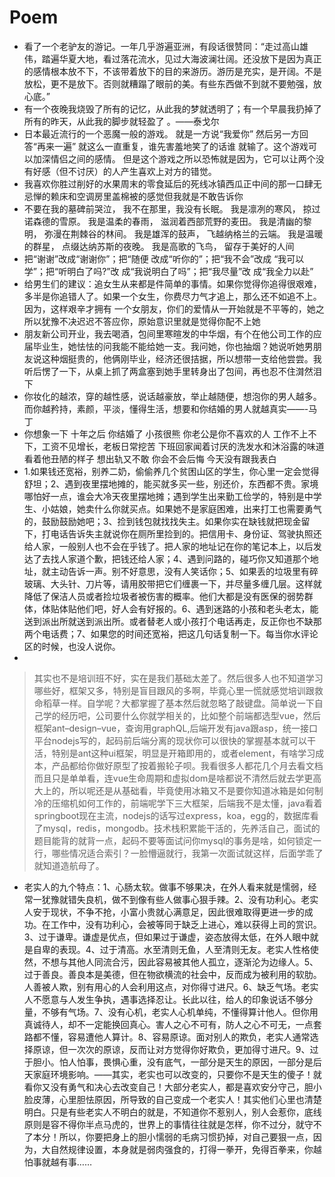 # Poem

- 看了一个老驴友的游记。一年几乎游遍亚洲，有段话很赞同：“走过高山雄伟，踏遍华夏大地，看过落花流水，见过大海波澜壮阔。还没放下是因为真正的感情根本放不下，不该带着放下的目的来游历。游历是充实，是开阔。不是放松，更不是放下。否则就糟蹋了眼前的美。有些东西做不到就不要勉强，放心底。”
- 有一个夜晚我烧毁了所有的记忆，从此我的梦就透明了；有一个早晨我扔掉了所有的昨天，从此我的脚步就轻盈了 。——泰戈尔
- 日本最近流行的一个恶魔一般的游戏。 就是一方说“我爱你” 然后另一方回答“再来一遍” 就这么一直重复，谁先害羞地笑了的话谁 就输了。这个游戏可以加深情侣之间的感情。 但是这个游戏之所以恐怖就是因为，它可以让两个没有好感（但不讨厌）的人产生喜欢上对方的错觉。
- 我喜欢你胜过削好的水果周末的零食延后的死线冰镇西瓜正中间的那一口肆无忌惮的赖床和空调房里盖棉被的感觉但我就是不敢告诉你
- 不要在我的墓碑前哭泣， 我不在那里，我没有长眠。 我是凛冽的寒风， 掠过诺森德的雪原。 我是温柔的春雨， 滋润着西部荒野的麦田。 我是清幽的黎明， 弥漫在荆棘谷的林间。 我是雄浑的鼓声， 飞越纳格兰的云端。 我是温暖的群星， 点缀达纳苏斯的夜晚。 我是高歌的飞鸟， 留存于美好的人间
- 把“谢谢”改成“谢谢你”；把“随便 改成“听你的”；把“我不会”改成 “我可以学”；把“听明白了吗?”改 成“我说明白了吗”；把“我尽量”改 成“我全力以赴”
- 给男生们的建议：追女生从来都是件简单的事情。如果你觉得你追得很艰难，多半是你追错人了。如果一个女生，你费尽力气才追上，那么还不如追不上。因为，这样艰辛才拥有 一个女朋友，你们的爱情从一开始就是不平等的，她之所以犹豫不决迟迟不答应你，原始意识里就是觉得你配不上她
- 朋友新公司开业，我去喝酒，包间里寒暄发的中华烟，有个在他公司工作的应届毕业生，她怯怯的问我能不能给她一支。我问她，你也抽烟？她说听她男朋友说这种烟挺贵的，他俩刚毕业，经济还很拮据，所以想带一支给他尝尝。我听后愣了一下，从桌上抓了两盒塞到她手里转身出了包间，再也忍不住潸然泪下
- 你妆化的越浓，穿的越性感，说话越豪放，举止越随便，想泡你的男人越多。而你越矜持，素颜，平淡，懂得生活，想要和你结婚的男人就越真实——-马丁
- 你想象一下 十年之后 你结婚了 小孩很熊 你老公是你不喜欢的人 工作不上不下，工资不见增长，老板日常挖苦 下班回家闻着讨厌的洗发水和沐浴露的味道 看着他丑陋的样子 想出轨又不敢 你会不会后悔 今天没有跟我表白
- 1.如果钱还宽裕，别养二奶，偷偷养几个贫困山区的学生，你心里一定会觉得舒坦；2、遇到夜里摆地摊的，能买就多买一些，别还价，东西都不贵。家境哪怕好一点，谁会大冷天夜里摆地摊；遇到学生出来勤工俭学的，特别是中学生、小姑娘，她卖什么你就买点。如果她不是家庭困难，出来打工也需要勇气的，鼓励鼓励她吧；3、捡到钱包就找找失主。如果你实在缺钱就把现金留下，打电话告诉失主就说你在厕所里捡到的。把信用卡、身份证、驾驶执照还给人家，一般别人也不会在乎钱了。把人家的地址记在你的笔记本上，以后发达了去找人家道个歉，把钱还给人家；4、遇到问路的，碰巧你又知道那个地址，就主动告诉一声。别不好意思，没有人笑话你；5、如果丢的垃圾里有碎玻璃、大头针、刀片等，请用胶带把它们缠裹一下，并尽量多缠几层。这样就降低了保洁人员或者捡垃圾者被伤害的概率。他们大都是没有医保的弱势群体，体贴体贴他们吧，好人会有好报的。6、遇到迷路的小孩和老头老太，能送到派出所就送到派出所。或者替老人或小孩打个电话再走，反正你也不缺那两个电话费；7、如果您的时间还宽裕，把这几句话复制一下。每当你水评论区的时候，也没人说你。
- 

> 其实也不是培训班不好，实在是我们基础太差了。然后很多人也不知道学习哪些好，框架又多，特别是盲目跟风的多啊，毕竟心里一慌就感觉培训跟救命稻草一样。自学呢？大都掌握了基本然后就忽略了敲键盘。简单说一下自己学的经历吧，公司要什么你就学相关的，比如整个前端都选型vue，然后框架ant–design–vue，查询用graphQL,后端开发有java跟asp，统一接口平台nodejs写的，起码前后端分离的现状你可以很快的掌握基本就可以干活，特别是ant这种ui框架，明显是开箱即用的，或者element，有啥学习成本，产品都给你做好原型了按着搬轮子呗。我看很多人都花几个月去看文档而且只是单单看，连vue生命周期和虚拟dom是啥都说不清然后就去学更高大上的，所以呢还是从基础看，毕竟使用冰箱又不是要你知道冰箱是如何制冷的压缩机如何工作的，前端呢学下三大框架，后端我不是太懂，java看着springboot现在主流，nodejs的话写过express，koa，egg的，数据库看了mysql，redis，mongodb。技术栈积累能干活的，先养活自己，面试的题目能背的就背一点，起码不要等面试问你mysql的事务是啥，如何锁定一行，哪些情况适合索引？一脸懵逼就行，我第一次面试就这样，后面学乖了就知道造航母了。

- 老实人的九个特点：1、心肠太软。做事不够果决，在外人看来就是懦弱，经常一犹豫就错失良机，做不到像有些人做事心狠手辣。2、没有功利心。老实人安于现状，不争不抢，小富小贵就心满意足，因此很难取得更进一步的成功。在工作中，没有功利心，会被等同于缺乏上进心，难以获得上司的赏识。3、过于谦卑。谦虚是优点，但如果过于谦虚，姿态放得太低，在外人眼中就是自卑的表现。4、过于清高。水至清则无鱼，人至清则无友。老实人性格使然，不想与其他人同流合污，因此容易被其他人孤立，逐渐沦为边缘人。5、过于善良。善良本是美德，但在物欲横流的社会中，反而成为被利用的软肋。人善被人欺，别有用心的人会利用这点，对你得寸进尺。6、缺乏气场。老实人不愿意与人发生争执，遇事选择忍让。长此以往，给人的印象说话不够分量，不够有气场。7、没有心机，老实人心机单纯，不懂得算计他人。但你用真诚待人，却不一定能换回真心。害人之心不可有，防人之心不可无，一点套路都不懂，容易遭他人算计。8、容易原谅。面对别人的欺负，老实人通常选择原谅，但一次次的原谅，反而让对方觉得你好欺负，更加得寸进尺。9、过于胆小。怕人怕事，畏惧心重，没有底气，一部分是天生的原因，一部分是后天家庭环境影响。——其实，老实也可以改变的，只要你不是天生的傻子！就看你又没有勇气和决心去改变自己！大部分老实人，都是喜欢安分守己，胆小脸皮薄，心里胆怯原因，所导致的自己变成一个老实人！其实他们心里也清楚明白。只是有些老实人不明白的就是，不知道你不惹别人，别人会惹你，底线原则是容不得你半点马虎的，世界上的事情往往就是怎样，你不过分，就守不了本分！所以，你要把身上的胆小懦弱的毛病习惯扔掉，对自己要狠一点，因为，大自然规律设置，本身就是弱肉强食的，打得一拳开，免得百拳来，你越怕事就越有事……

